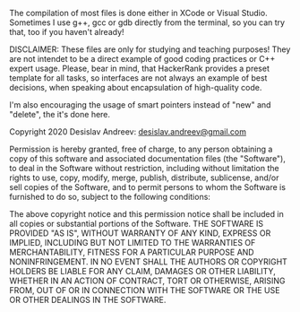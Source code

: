 The compilation of most files is done either in XCode or Visual Studio. Sometimes I use g++, gcc or gdb directly from the terminal, so you can try that, too if you haven't already!

DISCLAIMER: These files are only for studying and teaching purposes!
They are not intendet to be a direct example of good coding practices 
or C++ expert usage. Please, bear in mind, that HackerRank provides
a preset template for all tasks, so interfaces are not always an example
of best decisions, when speaking about encapsulation of high-quality code.

I'm also encouraging the usage of smart pointers instead of "new" and "delete",
the it's done here.


Copyright 2020 Desislav Andreev: desislav.andreev@gmail.com

Permission is hereby granted, free of charge, to any person obtaining a copy of this software and associated documentation files (the "Software"), to deal in the Software without restriction, including without limitation the rights to use, copy, modify, merge, publish, distribute, sublicense, and/or sell copies of the Software, and to permit persons to whom the Software is furnished to do so, subject to the following conditions:

The above copyright notice and this permission notice shall be included in all copies or substantial portions of the Software.
THE SOFTWARE IS PROVIDED "AS IS", WITHOUT WARRANTY OF ANY KIND, EXPRESS OR IMPLIED, INCLUDING BUT NOT LIMITED TO THE WARRANTIES OF MERCHANTABILITY, FITNESS FOR A PARTICULAR PURPOSE AND NONINFRINGEMENT. IN NO EVENT SHALL THE AUTHORS OR COPYRIGHT HOLDERS BE LIABLE FOR ANY CLAIM, DAMAGES OR OTHER LIABILITY, WHETHER IN AN ACTION OF CONTRACT, TORT OR OTHERWISE, ARISING FROM, OUT OF OR IN CONNECTION WITH THE SOFTWARE OR THE USE OR OTHER DEALINGS IN THE SOFTWARE.
